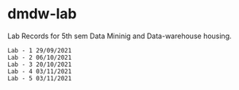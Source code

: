 # dmdw-lab
Lab Records for 5th sem Data Mininig and Data-warehouse housing.

`Lab - 1 29/09/2021` <br>
`Lab - 2 06/10/2021` <br>
`Lab - 3 20/10/2021` <br>
`Lab - 4 03/11/2021` <br>
`Lab - 5 03/11/2021` <br>
